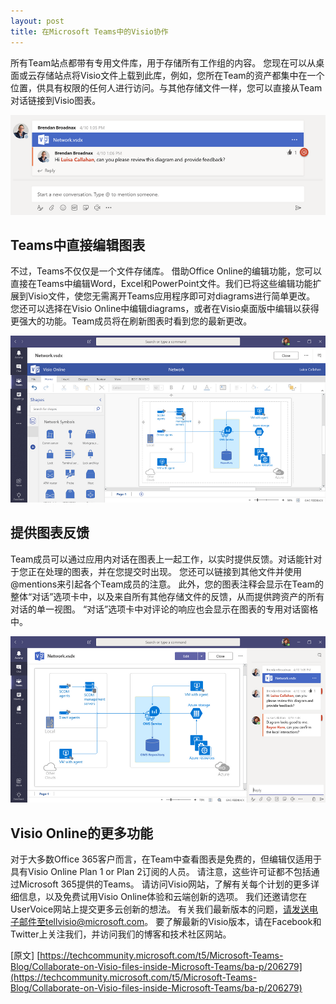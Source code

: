 ```yaml
---
layout: post
title: 在Microsoft Teams中的Visio协作
---
```



所有Team站点都带有专用文件库，用于存储所有工作组的内容。 您现在可以从桌面或云存储站点将Visio文件上载到此库，例如，您所在Team的资产都集中在一个位置，供具有权限的任何人进行访问。与其他存储文件一样，您可以直接从Team对话链接到Visio图表。

![001](../images/post20180626/001.png)

## Teams中直接编辑图表
不过，Teams不仅仅是一个文件存储库。 借助Office Online的编辑功能，您可以直接在Teams中编辑Word，Excel和PowerPoint文件。我们已将这些编辑功能扩展到Visio文件，使您无需离开Teams应用程序即可对diagrams进行简单更改。 您还可以选择在Visio Online中编辑diagrams，或者在Visio桌面版中编辑以获得更强大的功能。Team成员将在刷新图表时看到您的最新更改。

![002](../images/post20180626/002.png)

## 提供图表反馈
 
Team成员可以通过应用内对话在图表上一起工作，以实时提供反馈。对话能针对于您正在处理的图表，并在您提交时出现。 您还可以链接到其他文件并使用@mentions来引起各个Team成员的注意。 此外，您的图表注释会显示在Team的整体“对话”选项卡中，以及来自所有其他存储文件的反馈，从而提供跨资产的所有对话的单一视图。 “对话”选项卡中对评论的响应也会显示在图表的专用对话窗格中。

![003](../images/post20180626/003.png)

## Visio Online的更多功能

对于大多数Office 365客户而言，在Team中查看图表是免费的，但编辑仅适用于具有Visio Online Plan 1 or Plan 2订阅的人员。 请注意，这些许可证都不包括通过Microsoft 365提供的Teams。
请访问Visio网站，了解有关每个计划的更多详细信息，以及免费试用Visio Online体验和云端创新的选项。 我们还邀请您在UserVoice网站上提交更多云创新的想法。 有关我们最新版本的问题，请发送电子邮件至tellvisio@microsoft.com。 要了解最新的Visio版本，请在Facebook和Twitter上关注我们，并访问我们的博客和技术社区网站。


\[原文\] [https://techcommunity.microsoft.com/t5/Microsoft-Teams-Blog/Collaborate-on-Visio-files-inside-Microsoft-Teams/ba-p/206279](https://techcommunity.microsoft.com/t5/Microsoft-Teams-Blog/Collaborate-on-Visio-files-inside-Microsoft-Teams/ba-p/206279)

